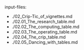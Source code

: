 input-files:
- ./02_Crip-Tic_of_vignettes.md
- ./02.01_The_research_table.md
- ./02.02_The_computing_table.md
- ./02.03_The_operating_table.md
- ./02.04_The_crip_table.md
- ./02.05_Dancing_with_tables.md